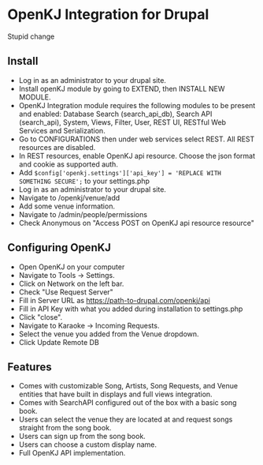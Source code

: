 # OpenKJ Integration for Drupal
Stupid change

## Install
- Log in as an administrator to your drupal site.
- Install openKJ module by going to EXTEND, then INSTALL NEW MODULE.
- OpenKJ Integration module requires the following modules to be present and enabled: Database Search (search_api_db), Search API (search_api), System, Views, Filter, User, REST UI, RESTful Web Services and Serialization.
- Go to CONFIGURATIONS then under web services select REST. All REST resources are disabled.
- In REST resources, enable OpenKJ api resource. Choose the json format and cookie as supported auth.
- Add `$config['openkj.settings']['api_key'] = 'REPLACE WITH SOMETHING SECURE';` to your settings.php
- Log in as an administrator to your drupal site.
- Navigate to /openkj/venue/add
- Add some venue information.
- Navigate to /admin/people/permissions
- Check Anonymous on "Access POST on OpenKJ api resource resource"

## Configuring OpenKJ

- Open OpenKJ on your computer
- Navigate to Tools -> Settings.
- Click on Network on the left bar.
- Check "Use Request Server"
- Fill in Server URL as https://path-to-drupal.com/openkj/api
- Fill in API Key with what you added during installation to settings.php
- Click "close".
- Navigate to Karaoke -> Incoming Requests.
- Select the venue you added from the Venue dropdown.
- Click Update Remote DB

## Features

- Comes with customizable Song, Artists, Song Requests, and Venue entities that have built in displays and full views integration.
- Comes with SearchAPI configured out of the box with a basic song book.
- Users can select the venue they are located at and request songs straight from the song book.
- Users can sign up from the song book.
- Users can choose a custom display name.
- Full OpenKJ API implementation.

